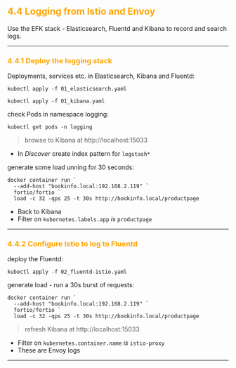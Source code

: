 ## <font color="orange"> 4.4 Logging from Istio and Envoy </font>
Use the EFK stack - Elasticsearch, Fluentd and Kibana to record and search logs.

---

### <font color="orange"> 4.4.1 Deploy the logging stack </font>
Deployments, services etc. in Elasticsearch, Kibana and Fluentd:
```
kubectl apply -f 01_elasticsearch.yaml
```
```
kubectl apply -f 01_kibana.yaml
```
check Pods in namespace logging:
```
kubectl get pods -n logging
```
> browse to Kibana at http://localhost:15033

- In _Discover_ create index pattern for `logstash*`

generate some load unning for 30 seconds:
```
docker container run `
  --add-host "bookinfo.local:192.168.2.119" `
  fortio/fortio `
  load -c 32 -qps 25 -t 30s http://bookinfo.local/productpage
```

- Back to Kibana
- Filter on `kubernetes.labels.app` _is_ `productpage`

---

### <font color="orange"> 4.4.2 Configure Istio to log to Fluentd </font>
deploy the Fluentd:
```
kubectl apply -f 02_fluentd-istio.yaml
```
generate load - run a 30s burst of requests:
```
docker container run `
  --add-host "bookinfo.local:192.168.2.119" `
  fortio/fortio `
  load -c 32 -qps 25 -t 30s http://bookinfo.local/productpage
```
> refresh Kibana at http://localhost:15033 

- Filter on `kubernetes.container.name` _is_ `istio-proxy`
- These are Envoy logs 

---